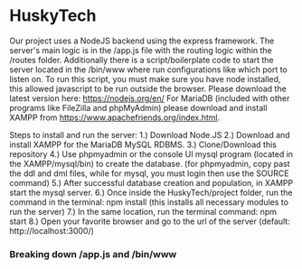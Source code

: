 # HuskyTech

Our project uses a NodeJS backend using the express framework. The server's main logic is in the /app.js file with the routing logic within the /routes folder. Additionally there is a script/boilerplate code to start the server located in the /bin/www where run configurations like which port to listen on. To run this script, you must make sure you have node installed, this allowed javascript to be run outside the browser. Please download the latest version here: https://nodejs.org/en/ For MariaDB (included with other programs like FileZilla and phpMyAdmin) please download and install XAMPP from https://www.apachefriends.org/index.html.

Steps to install and run the server:
1.) Download Node.JS
2.) Download and install XAMPP for the MariaDB MySQL RDBMS.
3.) Clone/Download this repository
4.) Use phpmyadmin or the console UI mysql program (located in the XAMPP/mysql/bin) to create the database.
    (for phpmyadmin, copy past the ddl and dml files, while for mysql, you must login then use the SOURCE command)
5.) After successful database creation and population, in XAMPP start the mysql server.
6.) Once inside the HuskyTech/project folder, run the command in the terminal: npm install
    (this installs all necessary modules to run the server)
7.) In the same location, run the terminal command: npm start
8.) Open your favorite browser and go to the url of the server (default: http://localhost:3000/)

### Breaking down /app.js and /bin/www
